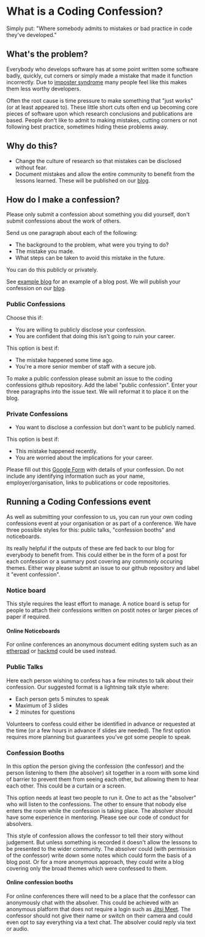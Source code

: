 # What is a Coding Confession?

Simply put: "Where somebody admits to mistakes or bad practice in code they've developed."


## What's the problem?

Everybody who develops software has at some point written some software badly, quickly, cut corners or simply made a mistake that made it function incorrectly. Due to [imposter syndrome](https://dev.to/kevinhickssw/even-senior-developers-have-imposter-syndrome-4e8f) many people feel like this makes them less worthy developers. 

Often the root cause is time pressure to make something that "just works" (or at least appeared to). These little short cuts often end up becoming core pieces of software upon which research conclusions and publications are based. People don't like to admit to making mistakes, cutting corners or not following best practice, sometimes hiding these problems away. 



## Why do this?

* Change the culture of research so that mistakes can be disclosed without fear.
* Document mistakes and allow the entire community to benefit from the lessons learned. These will be published on our [blog](blog).

## How do I make a confession?

Please only submit a confession about something you did yourself, don't submit confessions about the work of others. 

Send us one paragraph about each of the following:
* The background to the problem, what were you trying to do? 
* The mistake you made.
* What steps can be taken to avoid this mistake in the future.

You can do this publicly or privately.

See [example blog](exampleblog) for an example of a blog post. 
We will publish your confession on our [blog](https://coding-confessions.github.io/blog). 

### Public Confessions

Choose this if:

* You are willing to publicly disclose your confession.
* You are confident that doing this isn't going to ruin your career.

This option is best if:
  * The mistake happened some time ago.
  * You're a more senior member of staff with a secure job.

To make a public confession please submit an issue to the coding confessions github repository. Add the label "public confession". Enter your three paragraphs into the issue text. We will reformat it to place it on the blog. 

### Private Confessions
* You want to disclose a confession but don't want to be publicly named.

This option is best if:
  * This mistake happened recently.
  * You are worried about the implications for your career.

Please fill out this [Google Form](https://forms.google.com) with details of your confession. Do not include any identifying information such as your name, employer/organisation, links to publications or code repositories. 


## Running a Coding Confessions event

As well as submitting your confession to us, you can run your own coding confessions event at your organisation or as part of a conference. We have three possible styles for this: public talks, "confession booths" and noticeboards. 

Its really helpful if the outputs of these are fed back to our blog for everybody to benefit from. This could either be in the form of a post for each confession or a summary post covering any commonly occuring themes. Either way please submit an issue to our github repository and label it "event confession". 

### Notice board

This style requires the least effort to manage. A notice board is setup for people to attach their confessions written on postit notes or larger pieces of paper if required.

#### Online Noticeboards

For online conferences an anonymous document editing system such as an [etherpad](https://etherpad.org/) or [hackmd](https://hackmd.io/#) could be used instead. 

### Public Talks

Here each person wishing to confess has a few minutes to talk about their confession. Our suggested format is a lightning talk style where:

* Each person gets 5 minutes to speak
* Maximum of 3 slides
* 2 minutes for questions

Volunteers to confess could either be identified in advance or requested at the time (or a few hours in advance if slides are needed). The first option requires more planning but guarantees you've got some people to speak. 

### Confession Booths

In this option the person giving the confession (the confessor) and the person listening to them (the absolver) sit together in a room with some kind of barrier to prevent them from seeing each other, but allowing them to hear each other. This could be a curtain or a screen. 

This option needs at least two people to run it. One to act as the "absolver" who will listen to the confessions. The other to ensure that nobody else enters the room while the confession is taking place. The absolver should have some experience in mentoring. Please see our code of conduct for absolvers. 

This style of confession allows the confessor to tell their story without judgement. But unless something is recorded it doesn't allow the lessons to be presented to the wider community. The absolver could (with permission of the confessor) write down some notes which could form the basis of a blog post. Or for a more anonymous approach, they could write a blog covering only the broad themes which were confessed to them. 

#### Online confession booths
For online conferences there will need to be a place that the confessor can anonymously chat with the absolver. This could be achieved with an anonymous platform that does not require a login such as [Jitsi Meet](https://meet.jit.si/). The confessor should not give their name or switch on their camera and could even opt to say everything via a text chat. The absolver could reply via text or audio. 









